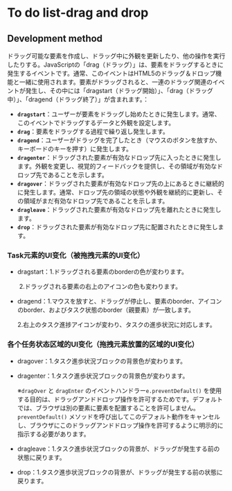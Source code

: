 # To do list-drag and drop

## Development method

ドラッグ可能な要素を作成し、ドラッグ中に外観を更新したり、他の操作を実行したりする。JavaScriptの「drag（ドラッグ）」は、要素をドラッグするときに発生するイベントです。通常、このイベントはHTML5のドラッグ＆ドロップ機能と一緒に使用されます。要素がドラッグされると、一連のドラッグ関連のイベントが発生し、その中には「dragstart（ドラッグ開始）」、「drag（ドラッグ中）」、「dragend（ドラッグ終了）」が含まれます。：

- **`dragstart`**：ユーザーが要素をドラッグし始めたときに発生します。通常、このイベントでドラッグするデータと外観を設定します。
- **`drag`**：要素をドラッグする過程で繰り返し発生します。
- **`dragend`**：ユーザーがドラッグを完了したとき（マウスのボタンを放すか、キーボードのキーを押す）に発生します。
- **`dragenter`**：ドラッグされた要素が有効なドロップ先に入ったときに発生します。外観を変更し、視覚的フィードバックを提供し、その領域が有効なドロップ先であることを示します。
- **`dragover`**：ドラッグされた要素が有効なドロップ先の上にあるときに継続的に発生します。通常、ドロップ先の領域の状態や外観を継続的に更新し、その領域がまだ有効なドロップ先であることを示します。
- **`dragleave`**：ドラッグされた要素が有効なドロップ先を離れたときに発生します。
- **`drop`**：ドラッグされた要素が有効なドロップ先に配置されたときに発生します。

### Task元素的UI变化（被拖拽元素的UI变化）

- dragstart：1.ドラッグされる要素のborderの色が変わります。

  ​                     2.ドラッグされる要素の右上のアイコンの色も変わります。

- dragend：1.マウスを放すと、ドラッグが停止し、要素のborder、アイコンのborder、およびタスク状態のborder（親要素）が一致します。

  ​                   2.右上のタスク進捗アイコンが変わり、タスクの進歩状況に対応します。

### 各个任务状态区域的UI变化（拖拽元素放置的区域的UI变化）

- dragover：1.タスク進歩状況ブロックの背景色が変わります。

- dragenter：1.タスク進歩状況ブロックの背景色が変わります。

  ※`dragOver` と `dragEnter` のイベントハンドラー`e.preventDefault()` を使用する目的は、ドラッグアンドドロップ操作を許可するためです。デフォルトでは、ブラウザは別の要素に要素を配置することを許可しません。 `preventDefault()` メソッドを呼び出してこのデフォルト動作をキャンセルし、ブラウザにこのドラッグアンドドロップ操作を許可するように明示的に指示する必要があります。

- dragleave：1.タスク進歩状況ブロックの背景が、ドラッグが発生する前の状態に戻ります。

- drop：1.タスク進歩状況ブロックの背景が、ドラッグが発生する前の状態に戻ります。



 